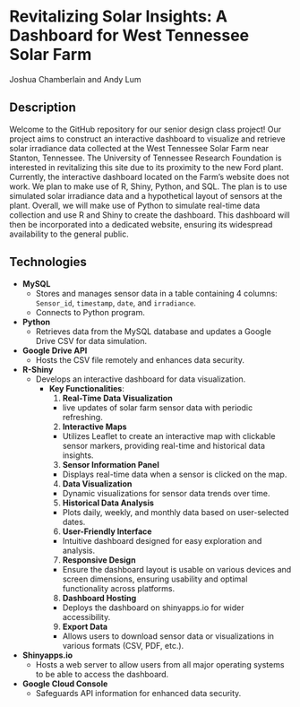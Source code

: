 # Revitalizing Solar Insights: A Dashboard for West Tennessee Solar Farm
Joshua Chamberlain and Andy Lum

## Description
Welcome to the GitHub repository for our senior design class project! Our project aims to construct an interactive dashboard to visualize and retrieve solar irradiance data collected at the West Tennessee Solar Farm near Stanton, Tennessee.
The University of Tennessee Research Foundation is interested in revitalizing this site due to its proximity to the new Ford plant. Currently, the interactive dashboard located on the Farm’s website does not work. We plan to make use of
R, Shiny, Python, and SQL. The plan is to use simulated solar irradiance data and a hypothetical layout of sensors at the plant. Overall, we will make use of Python to simulate real-time data collection and use R and Shiny to create the dashboard. This dashboard will then be incorporated into a dedicated website, ensuring its widespread availability to the general public.

## Technologies
* __MySQL__
  - Stores and manages sensor data in a table containing 4 columns: `Sensor_id`, `timestamp`, `date`, and `irradiance`.
  - Connects to Python program.
* __Python__
  - Retrieves data from the MySQL database and updates a Google Drive CSV for data simulation.
* __Google Drive API__
  - Hosts the CSV file remotely and enhances data security.
* __R-Shiny__
  - Develops an interactive dashboard for data visualization.
    * __Key Functionalities__:
      1. __Real-Time Data Visualization__
        * live updates of solar farm sensor data with periodic refreshing.
      2. __Interactive Maps__
        * Utilizes Leaflet to create an interactive map with clickable sensor markers, providing real-time and historical data insights.
      3. __Sensor Information Panel__
        * Displays real-time data when a sensor is clicked on the map.
      4. __Data Visualization__
        * Dynamic visualizations for sensor data trends over time.
      5. __Historical Data Analysis__
        * Plots daily, weekly, and monthly data based on user-selected dates.
      6. __User-Friendly Interface__
        * Intuitive dashboard designed for easy exploration and analysis.
      7. __Responsive Design__
        * Ensure the dashboard layout is usable on various devices and screen dimensions, ensuring usability and optimal functionality across platforms.
      8. __Dashboard Hosting__
        * Deploys the dashboard on shinyapps.io for wider accessibility.
      9. __Export Data__
        * Allows users to download sensor data or visualizations in various formats (CSV, PDF, etc.).
* __Shinyapps.io__
  - Hosts a web server to allow users from all major operating systems to be able to access the dashboard.
* __Google Cloud Console__
  - Safeguards API information for enhanced data security.
